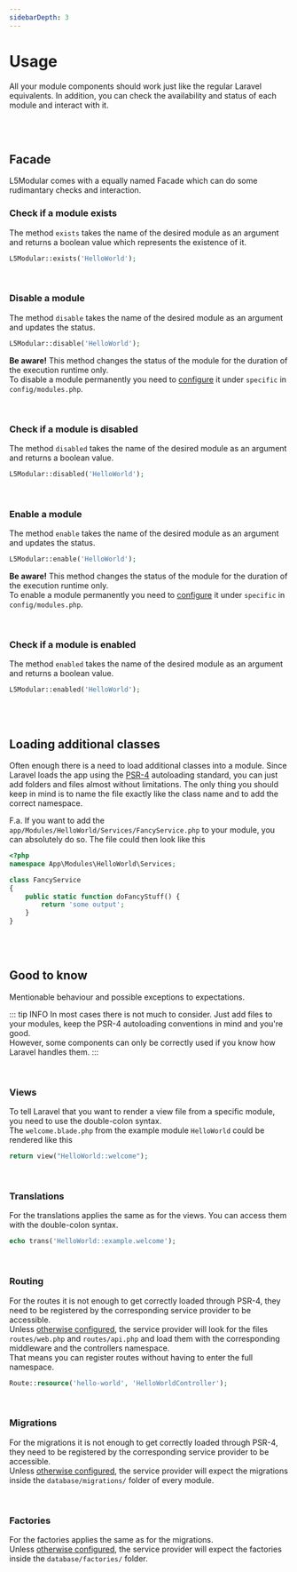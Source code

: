 ```yaml
---
sidebarDepth: 3
---
```


# Usage

All your module components should work just like the regular Laravel equivalents.
In addition, you can check the availability and status of each module and interact with it.

<br>
<br>

## Facade

L5Modular comes with a equally named Facade which can do some rudimantary checks and interaction.

### Check if a module exists

The method `exists` takes the name of the desired module as an argument and returns a boolean value which represents the existence of it.

```php
L5Modular::exists('HelloWorld');
```

<br>

### Disable a module

The method `disable` takes the name of the desired module as an argument and updates the status.  

```php
L5Modular::disable('HelloWorld');
```
**Be aware!** This method changes the status of the module for the duration of the execution runtime only.  
To disable a module permanently you need to [configure](/configuration/#disable-a-module) it under `specific` in `config/modules.php`.

<br>

### Check if a module is disabled

The method `disabled` takes the name of the desired module as an argument and returns a boolean value.

```php
L5Modular::disabled('HelloWorld');
```

<br>

### Enable a module

The method `enable` takes the name of the desired module as an argument and updates the status.  

```php
L5Modular::enable('HelloWorld');
```
**Be aware!** This method changes the status of the module for the duration of the execution runtime only.  
To enable a module permanently you need to [configure](/configuration/#disable-a-module) it under `specific` in `config/modules.php`.

<br>

### Check if a module is enabled

The method `enabled` takes the name of the desired module as an argument and returns a boolean value.

```php
L5Modular::enabled('HelloWorld');
```

<br>
<br>

## Loading additional classes

Often enough there is a need to load additional classes into a module. Since Laravel loads the app using the [PSR-4](http://www.php-fig.org/psr/psr-4/) autoloading standard, you can just add folders and files almost without limitations. The only thing you should keep in mind is to name the file exactly like the class name and to add the correct namespace.

F.a. If you want to add the `app/Modules/HelloWorld/Services/FancyService.php` to your module, you can absolutely do so. The file could then look like this

```php
<?php
namespace App\Modules\HelloWorld\Services;

class FancyService
{
    public static function doFancyStuff() {
        return 'some output';
    }
}
```

<br>
<br>

## Good to know
Mentionable behaviour and possible exceptions to expectations.

::: tip INFO
In most cases there is not much to consider. Just add files to your modules, keep the PSR-4 autoloading conventions in mind and you're good.  
However, some components can only be correctly used if you know how Laravel handles them.
:::

<br>

### Views

To tell Laravel that you want to render a view file from a specific module, you need to use the double-colon syntax.  
The `welcome.blade.php` from the example module `HelloWorld` could be rendered like this

```php
return view("HelloWorld::welcome");
```

<br>

### Translations

For the translations applies the same as for the views. You can access them with the double-colon syntax.

```php
echo trans('HelloWorld::example.welcome');
```

<br>

### Routing

For the routes it is not enough to get correctly loaded through PSR-4, they need to be registered by the corresponding service provider to be accessible.  
Unless [otherwise configured](/configuration/), the service provider will look for the files `routes/web.php` and `routes/api.php` and load them with the corresponding middleware and the controllers namespace.  
That means you can register routes without having to enter the full namespace.

```php
Route::resource('hello-world', 'HelloWorldController');
```

<br>

### Migrations

For the migrations it is not enough to get correctly loaded through PSR-4, they need to be registered by the corresponding service provider to be accessible.  
Unless [otherwise configured](/configuration/), the service provider will expect the migrations inside the `database/migrations/` folder of every module.

<br>

### Factories

For the factories applies the same as for the migrations.  
Unless [otherwise configured](/configuration/), the service provider will expect the factories inside the `database/factories/` folder.
